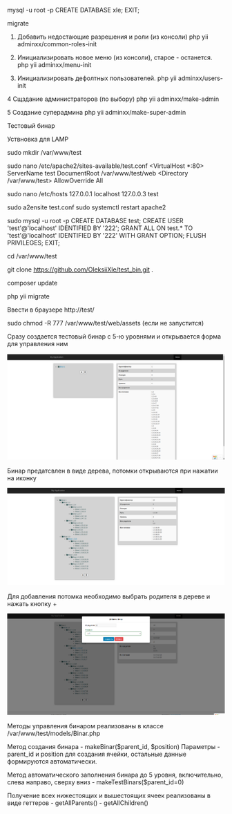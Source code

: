 mysql -u root -p
CREATE DATABASE xle;
EXIT;

migrate

1. Добавить недостающие разрешения и роли (из консоли)
   php yii adminxx/common-roles-init

2. Инициализировать новое меню (из консоли), старое - останется.
   php yii adminxx/menu-init
   
3. Инициализировать дефолтных пользователей.
   php yii adminxx/users-init

4 Сщздание администраторов (по выбору)
   php yii adminxx/make-admin

5 Создание суперадмина
   php yii adminxx/make-super-admin









Тестовый бинар

Уствновка для LAMP

sudo mkdir /var/www/test

sudo nano /etc/apache2/sites-available/test.conf
<VirtualHost *:80>
    ServerName test
    DocumentRoot /var/www/test/web
    <Directory /var/www/test>
        AllowOverride All
    </Directory>
</VirtualHost>

sudo nano /etc/hosts
127.0.0.1       localhost
127.0.0.3       test

sudo a2ensite test.conf
sudo systemctl restart apache2

sudo mysql -u root -p
CREATE DATABASE test;
CREATE USER 'test'@'localhost' IDENTIFIED BY '222';
GRANT ALL ON test.* TO 'test'@'localhost' IDENTIFIED BY '222' WITH GRANT OPTION;
FLUSH PRIVILEGES;
EXIT;

cd /var/www/test

git clone https://github.com/OleksiiXle/test_bin.git .

composer update

php yii migrate

Ввести в браузере http://test/

sudo chmod -R 777 /var/www/test/web/assets (если не запустится)

Сразу создается тестовый бинар с 5-ю уровнями и открывается форма для управления ним

 ![Иллюстрация к проекту](binar_start.png)

Бинар предатсвлен в виде дерева, потомки открываются при нажатии на иконку

 ![Иллюстрация к проекту](binar_open.png)
 
Для добавления потомка необходимо выбрать родителя в дереве и нажать кнопку +

 ![Иллюстрация к проекту](binar_add_child.png)
  
Методы управления бинаром реализованы в классе /var/www/test/models/Binar.php

Метод создания бинара 
    -  makeBinar($parent_id, $position)
    Параметры - parent_id и position для создания ячейки, остальные данные формируются
    автоматически.

Метод автоматического заполнения бинара до 5 уровня, включительно, 
слева направо, сверху вниз
    - makeTestBinars($parent_id=0)
    
Получение всех нижестоящих и вышестоящих ячеек реализованы в виде геттеров
    - getAllParents()
    - getAllChildren()